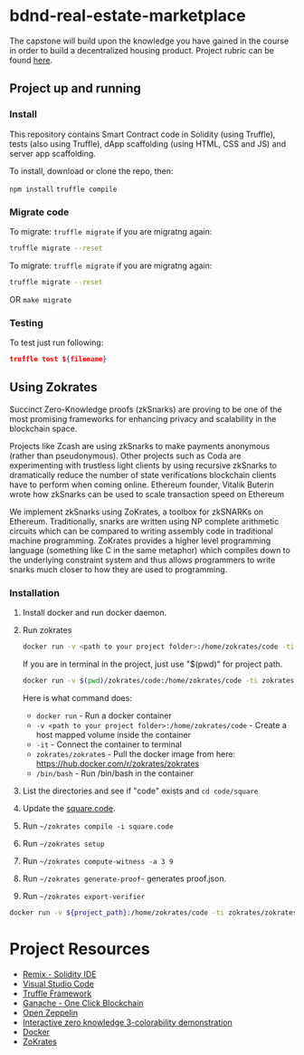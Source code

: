 # bdnd-real-estate-marketplace

The capstone will build upon the knowledge you have gained in the course in order to build a decentralized housing product. 
Project rubric can be found [here](https://review.udacity.com/#!/rubrics/1712/view).

## Project up and running
### Install

This repository contains Smart Contract code in Solidity (using Truffle), tests (also using Truffle), dApp scaffolding (using HTML, CSS and JS) and server app scaffolding.

To install, download or clone the repo, then:

`npm install`
`truffle compile`

### Migrate code
To migrate:
`truffle migrate`
if you are migratng again:
```bash
truffle migrate --reset
```

To migrate:
`truffle migrate`
if you are migratng again:
```bash
truffle migrate --reset
```

OR 
`make migrate`

### Testing
To test just run following:
```json
truffle test ${filename}
```


## Using Zokrates
Succinct Zero-Knowledge proofs (zkSnarks) are proving to be one of the most promising frameworks for enhancing privacy and scalability in the blockchain space.

Projects like Zcash are using zkSnarks to make payments anonymous (rather than pseudonymous). Other projects such as Coda are experimenting with trustless light clients by using recursive zkSnarks to dramatically reduce the number of state verifications blockchain clients have to perform when coming online. Ethereum founder, Vitalik Buterin wrote how zkSnarks can be used to scale transaction speed on Ethereum

We implement zkSnarks using ZoKrates, a toolbox for zkSNARKs on Ethereum. Traditionally, snarks are written using NP complete arithmetic circuits which can be compared to writing assembly code in traditional machine programming. ZoKrates provides a higher level programming language (something like C in the same metaphor) which compiles down to the underlying constraint system and thus allows programmers to write snarks much closer to how they are used to programming.

### Installation
1. Install docker and run docker daemon.
2. Run zokrates
    ```bash
    docker run -v <path to your project folder>:/home/zokrates/code -ti zokrates/zokrates /bin/bash
    ```
    If you are in terminal in the project, just use "$(pwd)" for project path.
    ```bash
    docker run -v $(pwd)/zokrates/code:/home/zokrates/code -ti zokrates/zokrates /bin/bash
    ```
    
    Here is what command does:
    - `docker run` - Run a docker container
    - `-v <path to your project folder>:/home/zokrates/code` - Create a host mapped volume inside the container
    - `-it` - Connect the container to terminal
    - `zokrates/zokrate`s - Pull the docker image from here: https://hub.docker.com/r/zokrates/zokrates
    - `/bin/bash` - Run /bin/bash in the container

3. List the directories and see if "code" exists and `cd code/square`
4. Update the [square.code](./zokrates/code/square/square.code).
5. Run `~/zokrates compile -i square.code`
6. Run `~/zokrates setup`
7. Run `~/zokrates compute-witness -a 3 9`
8. Run `~/zokrates generate-proof`- generates proof.json.
9. Run `~/zokrates export-verifier`


```bash
docker run -v ${project_path}:/home/zokrates/code -ti zokrates/zokrates /bin/bash
```
## 

# Project Resources

* [Remix - Solidity IDE](https://remix.ethereum.org/)
* [Visual Studio Code](https://code.visualstudio.com/)
* [Truffle Framework](https://truffleframework.com/)
* [Ganache - One Click Blockchain](https://truffleframework.com/ganache)
* [Open Zeppelin ](https://openzeppelin.org/)
* [Interactive zero knowledge 3-colorability demonstration](http://web.mit.edu/~ezyang/Public/graph/svg.html)
* [Docker](https://docs.docker.com/install/)
* [ZoKrates](https://github.com/Zokrates/ZoKrates)
